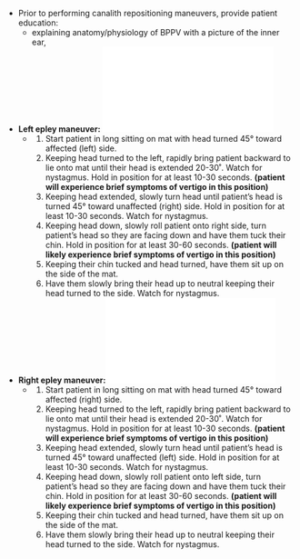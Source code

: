 - Prior to performing canalith repositioning maneuvers, provide patient education:
	- explaining anatomy/physiology of BPPV with a picture of the inner ear,
- **Left epley maneuver:** ![Epley Maneuver Left Flow Diagram.pdf](../assets/Epley_Maneuver_Left_Flow_Diagram_1639693855006_0.pdf)
	- 1. Start patient in long sitting on mat with head turned 45° toward affected (left) side.
	  2. Keeping head turned to the left, rapidly bring patient backward to lie onto mat until their head is extended 20-30˚. Watch for nystagmus. Hold in position for at least 10-30 seconds. **(patient will experience brief symptoms of vertigo in this position)**
	  3. Keeping head extended, slowly turn head until patient’s head is turned 45° toward unaffected (right) side. Hold in position for at least 10-30 seconds. Watch for nystagmus.
	  4. Keeping head down, slowly roll patient onto right side, turn patient’s head so they are facing down and have them tuck their chin. Hold in position for at least 30-60 seconds. **(patient will likely experience brief symptoms of vertigo in this position)**
	  5. Keeping their chin tucked and head turned, have them sit up on the side of the mat.
	  6. Have them slowly bring their head up to neutral keeping their head turned to the side. Watch for nystagmus.
- **Right epley maneuver:**![Epley Maneuver Right Flow Diagram.pdf](../assets/Epley_Maneuver_Right_Flow_Diagram_1639693865372_0.pdf)
	- 1. Start patient in long sitting on mat with head turned 45° toward affected (right) side.
	  2. Keeping head turned to the left, rapidly bring patient backward to lie onto mat until their head is extended 20-30˚. Watch for nystagmus. Hold in position for at least 10-30 seconds. **(patient will experience brief symptoms of vertigo in this position)**
	  3. Keeping head extended, slowly turn head until patient’s head is turned 45° toward unaffected (left) side. Hold in position for at least 10-30 seconds. Watch for nystagmus.
	  4. Keeping head down, slowly roll patient onto left side, turn patient’s head so they are facing down and have them tuck their chin. Hold in position for at least 30-60 seconds. **(patient will likely experience brief symptoms of vertigo in this position)**
	  5. Keeping their chin tucked and head turned, have them sit up on the side of the mat.
	  6. Have them slowly bring their head up to neutral keeping their head turned to the side. Watch for nystagmus.